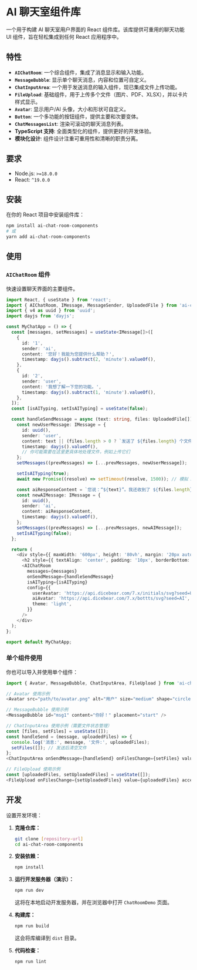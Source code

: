 # AI 聊天室组件库

一个用于构建 AI 聊天室用户界面的 React 组件库。该库提供可重用的聊天功能 UI 组件，旨在轻松集成到任何 React 应用程序中。

## 特性

-   **`AIChatRoom`**: 一个综合组件，集成了消息显示和输入功能。
-   **`MessageBubble`**: 显示单个聊天消息，内容和位置可自定义。
-   **`ChatInputArea`**: 一个用于发送消息的输入组件，现已集成文件上传功能。
-   **`FileUpload`**: 基础组件，用于上传多个文件（图片、PDF、XLSX），并以卡片样式显示。
-   **`Avatar`**: 显示用户/AI 头像，大小和形状可自定义。
-   **`Button`**: 一个多功能的按钮组件，提供主要和次要变体。
-   **`ChatMessagesList`**: 渲染可滚动的聊天消息列表。
-   **TypeScript 支持**: 全面类型化的组件，提供更好的开发体验。
-   **模块化设计**: 组件设计注重可重用性和清晰的职责分离。

## 要求

-   Node.js: `>=18.0.0`
-   React: `^19.0.0`

## 安装

在你的 React 项目中安装组件库：

```bash
npm install ai-chat-room-components
# 或
yarn add ai-chat-room-components
```

## 使用

### `AIChatRoom` 组件

快速设置聊天界面的主要组件。

```typescript jsx
import React, { useState } from 'react';
import { AIChatRoom, IMessage, MessageSender, UploadedFile } from 'ai-chat-room-components';
import { v4 as uuid } from 'uuid';
import dayjs from 'dayjs';

const MyChatApp = () => {
  const [messages, setMessages] = useState<IMessage[]>([
    {
      id: '1',
      sender: 'ai',
      content: '您好！我能为您提供什么帮助？',
      timestamp: dayjs().subtract(2, 'minute').valueOf(),
    },
    {
      id: '2',
      sender: 'user',
      content: '我想了解一下您的功能。',
      timestamp: dayjs().subtract(1, 'minute').valueOf(),
    },
  ]);
  const [isAITyping, setIsAITyping] = useState(false);

  const handleSendMessage = async (text: string, files: UploadedFile[]) => {
    const newUserMessage: IMessage = {
      id: uuid(),
      sender: 'user',
      content: text || (files.length > 0 ? `发送了 ${files.length} 个文件。` : ''),
      timestamp: dayjs().valueOf(),
      // 你可能需要在这里更具体地处理文件，例如上传它们
    };
    setMessages((prevMessages) => [...prevMessages, newUserMessage]);

    setIsAITyping(true);
    await new Promise((resolve) => setTimeout(resolve, 1500)); // 模拟 AI 响应延迟

    const aiResponseContent = `您说：“${text}”。我还收到了 ${files.length} 个文件。正在思考中...`;
    const newAIMessage: IMessage = {
      id: uuid(),
      sender: 'ai',
      content: aiResponseContent,
      timestamp: dayjs().valueOf(),
    };
    setMessages((prevMessages) => [...prevMessages, newAIMessage]);
    setIsAITyping(false);
  };

  return (
    <div style={{ maxWidth: '600px', height: '80vh', margin: '20px auto', display: 'flex', flexDirection: 'column', border: '1px solid #eee', borderRadius: '8px', overflow: 'hidden' }}>
      <h2 style={{ textAlign: 'center', padding: '10px', borderBottom: '1px solid #eee' }}>AI 聊天演示</h2>
      <AIChatRoom
        messages={messages}
        onSendMessage={handleSendMessage}
        isAITyping={isAITyping}
        config={{
          userAvatar: 'https://api.dicebear.com/7.x/initials/svg?seed=User',
          aiAvatar: 'https://api.dicebear.com/7.x/bottts/svg?seed=AI',
          theme: 'light',
        }}
      />
    </div>
  );
};

export default MyChatApp;
```

### 单个组件使用

你也可以导入并使用单个组件：

```typescript jsx
import { Avatar, MessageBubble, ChatInputArea, FileUpload } from 'ai-chat-room-components';

// Avatar 使用示例
<Avatar src="path/to/avatar.png" alt="用户" size="medium" shape="circle" />

// MessageBubble 使用示例
<MessageBubble id="msg1" content="你好！" placement="start" />

// ChatInputArea 使用示例（需要文件状态管理）
const [files, setFiles] = useState([]);
const handleSend = (message, uploadedFiles) => {
  console.log('消息:', message, '文件:', uploadedFiles);
  setFiles([]); // 发送后清空文件
};
<ChatInputArea onSendMessage={handleSend} onFilesChange={setFiles} value={files} />

// FileUpload 使用示例
const [uploadedFiles, setUploadedFiles] = useState([]);
<FileUpload onFilesChange={setUploadedFiles} value={uploadedFiles} acceptedFileTypes="image/*,.pdf" maxFiles={3} />
```

## 开发

设置开发环境：

1.  **克隆仓库：**
    ```bash
    git clone [repository-url]
    cd ai-chat-room-components
    ```
2.  **安装依赖：**
    ```bash
    npm install
    ```
3.  **运行开发服务器（演示）：**
    ```bash
    npm run dev
    ```
    这将在本地启动开发服务器，并在浏览器中打开 `ChatRoomDemo` 页面。

4.  **构建库：**
    ```bash
    npm run build
    ```
    这会将库编译到 `dist` 目录。

5.  **代码检查：**
    ```bash
    npm run lint
    ```
